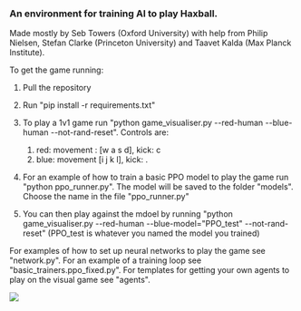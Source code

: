 ### An environment for training AI to play Haxball.

Made mostly by Seb Towers (Oxford University) with help from Philip Nielsen, Stefan Clarke (Princeton University) and Taavet Kalda (Max Planck Institute).

To get the game running:
1. Pull the repository
2. Run "pip install -r requirements.txt"

3. To play a 1v1 game run "python game_visualiser.py --red-human --blue-human --not-rand-reset". Controls are:
   1. red: movement : [w a s d], kick: c
   2. blue: movement [i j k l], kick: .
4. For an example of how to train a basic PPO model to play the game run "python ppo_runner.py". The model will be saved to the folder "models".  Choose the name in the file "ppo_runner.py"
5. You can then play against the mdoel by running "python game_visualiser.py --red-human --blue-model="PPO_test" --not-rand-reset" (PPO_test is whatever you named the model you trained)


For examples of how to set up neural networks to play the game see "network.py".
For an example of a training loop see "basic_trainers.ppo_fixed.py".
For templates for getting your own agents to play on the visual game see "agents".

![](https://github.com/stefanlclarke/HaxballEnv/blob/master/haxball_gif.gif)
